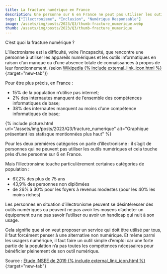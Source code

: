 ```yaml
---
title: La fracture numérique en France
description: Une personne sur 6 en France ne peut pas utiliser les outils numériques.
tags: ["Illectronisme", "Inclusion", "Numérique Responsable"]
image: /assets/img/posts/2023/Q3/thumb-fracture_numerique.webp
thumb: /assets/img/posts/2023/Q3/thumb-fracture_numerique
---
```


C’est quoi la fracture numérique ?


L’illectronisme est la difficulté, voire l’incapacité, que rencontre une personne à utiliser les appareils numériques et les outils informatiques en raison d’un manque ou d’une absence totale de connaissances à propos de leur fonctionnement. (selon [Wikipedia {% include external_link_icon.html %}](https://fr.wikipedia.org/wiki/Illectronisme){:target="new-tab"})

Pour être plus précis, en France :
- 15% de la population n’utilise pas internet;
- 2% des internautes manquent de l’ensemble des compétences informatiques de base;
- 38% des internautes manquent au moins d’une compétence informatiques de base;

{% include picture.html 
    url="/assets/img/posts/2023/Q3/fracture_numerique"
    alt="Graphique présentant les statisque mentionnées plus haut"
 %}

Pour les deux premières catégories on parle d’illectronisme : il s’agit de personnes qui ne peuvent pas utiliser les outils numériques et cela touche près d’une personne sur 6 en France.

Mais l’illectronsime touche particulièrement certaines catégories de population :
- 67,2% des plus de 75 ans 
- 43,9% des personnes non diplômées 
- de 26% à 30% pour les foyers à revenus modestes (pour les 40% les moins riches) 

Les personnes en situation d’illectronisme peuvent se désintéresser des outils numériques ou peuvent ne pas avoir les moyens d’acheter un équipement ou ne pas savoir l’utiliser ou avoir un handicap qui nuit à son usage.

Cela signifie que si on veut proposer un service qui doit être utilisé par tous, il faut forcément penser à une alternative non numérique. Et même parmi les usagers numérique, il faut faire un outil simple d’emploi car une forte partie de la population n’a pas toutes les compétences nécessaires pour bénéficier pleinement de son outil numérique.

Source : [Etude INSEE de 2019 {% include external_link_icon.html %}](https://www.insee.fr/fr/statistiques/4241397){:target="new-tab"}